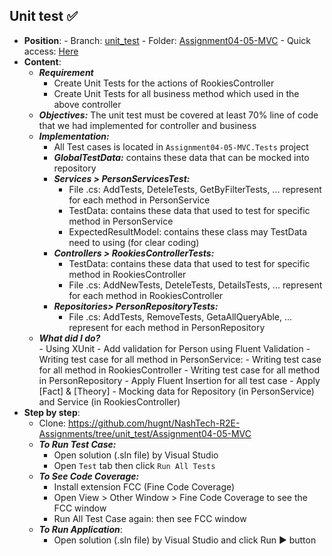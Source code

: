 ## Unit test ✅

- **Position**: 
		- Branch: [unit_test](https://github.com/hugnt/NashTech-R2E-Assignments/tree/unit_test)
		- Folder: [Assignment04-05-MVC](https://github.com/hugnt/NashTech-R2E-Assignments/tree/unit_test/Assignment04-05-MVC)
		- Quick access: [Here](https://github.com/hugnt/NashTech-R2E-Assignments/tree/unit_test/Assignment04-05-MVC)
 - **Content**: 
	-	***Requirement*** 
		-	Create Unit Tests for the actions of RookiesController 
		-	Create Unit Tests for all business method which used in the above controller
	-	***Objectives:*** The unit test must be covered at least 70% line of code that we had implemented for controller and business
	-	***Implementation:*** 
		-	All Test cases is located in `Assignment04-05-MVC.Tests` project
		-	***GlobalTestData:*** contains these data that can be mocked into repository
		-	***Services > PersonServicesTest:***
			-	File .cs: AddTests, DeteleTests, GetByFilterTests, ... represent for each method in PersonService
			-	TestData: contains these data that used to test for specific method in PersonService
			-	ExpectedResultModel: contains these class may TestData need to using (for clear coding)
		- ***Controllers >  RookiesControllerTests:***
			-  TestData: contains these data that used to test for specific method in RookiesController
			- File .cs: AddNewTests, DeteleTests, DetailsTests, ... represent for each method in RookiesController
		- 	***Repositories> PersonRepositoryTests:***
			-	File .cs: AddTests, RemoveTests, GetaAllQueryAble, ... represent for each method in PersonRepository
	-	***What did I do?***	
			-	Using XUnit 
			-	Add validation for Person using Fluent Validation
			-	Writing test case for all method in PersonService:
			-	Writing test case for all method in RookiesController
			-	Writing test case for all method in PersonRepository
			-	Apply Fluent Insertion for all test case
			-	Apply [Fact] & [Theory]
			-	Mocking data for Repository (in PersonService) and Service (in RookiesController)
 - **Step by step**:
	-	Clone:  https://github.com/hugnt/NashTech-R2E-Assignments/tree/unit_test/Assignment04-05-MVC
	-	***To Run Test Case:***
		-	Open solution (.sln file) by Visual Studio
		-	Open `Test` tab then click `Run All Tests`
	- ***To See Code Coverage:***
		- Install extension FCC (Fine Code Coverage)
		- Open View > Other Window > Fine Code Coverage to see the FCC window
		- Run All Test Case again: then see FCC window
	- ***To Run Application***: 
		- Open solution (.sln file) by Visual Studio and click Run ▶️ button 